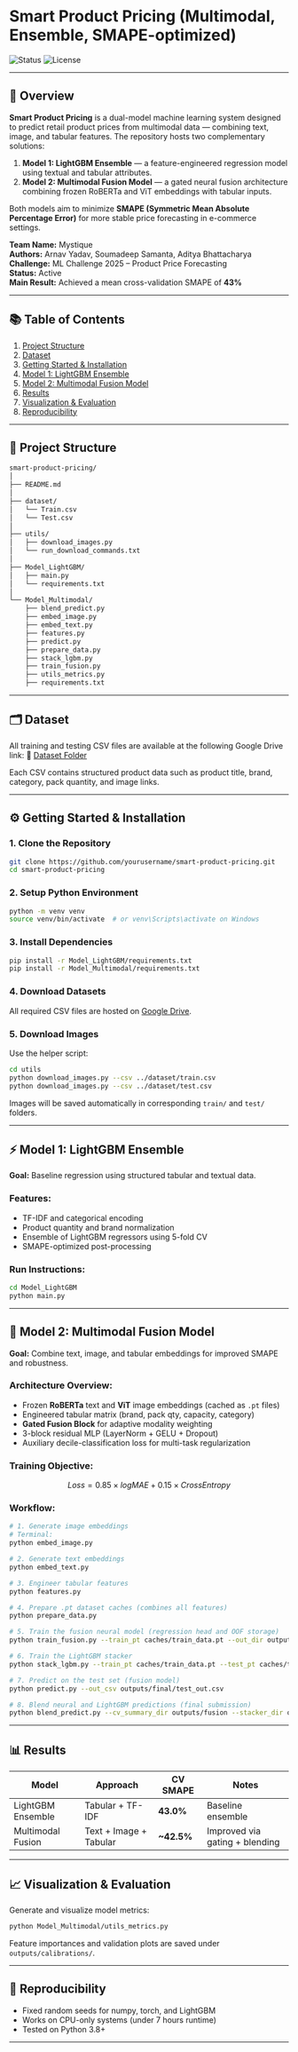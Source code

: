 # Smart Product Pricing (Multimodal, Ensemble, SMAPE-optimized)

![Status](https://img.shields.io/badge/Status-Active-brightgreen) ![License](https://img.shields.io/badge/License-MIT-blue)

---

## 🧠 Overview

**Smart Product Pricing** is a dual-model machine learning system designed to predict retail product prices from multimodal data — combining text, image, and tabular features. The repository hosts two complementary solutions:

1. **Model 1: LightGBM Ensemble** — a feature-engineered regression model using textual and tabular attributes.
2. **Model 2: Multimodal Fusion Model** — a gated neural fusion architecture combining frozen RoBERTa and ViT embeddings with tabular inputs.

Both models aim to minimize **SMAPE (Symmetric Mean Absolute Percentage Error)** for more stable price forecasting in e-commerce settings.

**Team Name:** Mystique  
**Authors:** Arnav Yadav, Soumadeep Samanta, Aditya Bhattacharya  
**Challenge:** ML Challenge 2025 – Product Price Forecasting  
**Status:** Active  
**Main Result:** Achieved a mean cross-validation SMAPE of **43%**

---

## 📚 Table of Contents

1. [Project Structure](#project-structure)
2. [Dataset](#dataset)
3. [Getting Started & Installation](#getting-started--installation)
4. [Model 1: LightGBM Ensemble](#model-1-lightgbm-ensemble)
5. [Model 2: Multimodal Fusion Model](#model-2-multimodal-fusion-model)
6. [Results](#results)
7. [Visualization & Evaluation](#visualization--evaluation)
8. [Reproducibility](#reproducibility)

---

## 📁 Project Structure

```bash
smart-product-pricing/
│
├── README.md
│
├── dataset/
│   └── Train.csv
│   └── Test.csv
│
├── utils/
│   ├── download_images.py
│   └── run_download_commands.txt
│
├── Model_LightGBM/
│   ├── main.py
│   └── requirements.txt
│
└── Model_Multimodal/
    ├── blend_predict.py
    ├── embed_image.py
    ├── embed_text.py
    ├── features.py
    ├── predict.py
    ├── prepare_data.py
    ├── stack_lgbm.py
    ├── train_fusion.py
    ├── utils_metrics.py
    ├── requirements.txt
```

---

## 🗂️ Dataset

All training and testing CSV files are available at the following Google Drive link:
🔗 [Dataset Folder](https://drive.google.com/drive/folders/1NLHao1ennJhPiHT8YRp9qTqxVwGpzOFl)

Each CSV contains structured product data such as product title, brand, category, pack quantity, and image links.

---

## ⚙️ Getting Started & Installation

### 1. Clone the Repository

```bash
git clone https://github.com/yourusername/smart-product-pricing.git
cd smart-product-pricing
```

### 2. Setup Python Environment

```bash
python -m venv venv
source venv/bin/activate  # or venv\Scripts\activate on Windows
```

### 3. Install Dependencies

```bash
pip install -r Model_LightGBM/requirements.txt
pip install -r Model_Multimodal/requirements.txt
```

### 4. Download Datasets

All required CSV files are hosted on [Google Drive](https://drive.google.com/drive/folders/1NLHao1ennJhPiHT8YRp9qTqxVwGpzOFl?usp=sharing).

### 5. Download Images

Use the helper script:

```bash
cd utils
python download_images.py --csv ../dataset/train.csv
python download_images.py --csv ../dataset/test.csv
```

Images will be saved automatically in corresponding `train/` and `test/` folders.

---

## ⚡ Model 1: LightGBM Ensemble

**Goal:** Baseline regression using structured tabular and textual data.

### Features:

* TF-IDF and categorical encoding
* Product quantity and brand normalization
* Ensemble of LightGBM regressors using 5-fold CV
* SMAPE-optimized post-processing

### Run Instructions:

```bash
cd Model_LightGBM
python main.py
```

---

## 🔮 Model 2: Multimodal Fusion Model

**Goal:** Combine text, image, and tabular embeddings for improved SMAPE and robustness.

### Architecture Overview:

* Frozen **RoBERTa** text and **ViT** image embeddings (cached as `.pt` files)
* Engineered tabular matrix (brand, pack qty, capacity, category)
* **Gated Fusion Block** for adaptive modality weighting
* 3-block residual MLP (LayerNorm + GELU + Dropout)
* Auxiliary decile-classification loss for multi-task regularization

### Training Objective:

$$Loss = 0.85 \times logMAE + 0.15 \times CrossEntropy$$

### Workflow:

```bash
# 1. Generate image embeddings
# Terminal:
python embed_image.py

# 2. Generate text embeddings
python embed_text.py

# 3. Engineer tabular features
python features.py

# 4. Prepare .pt dataset caches (combines all features)
python prepare_data.py

# 5. Train the fusion neural model (regression head and OOF storage)
python train_fusion.py --train_pt caches/train_data.pt --out_dir outputs/fusion

# 6. Train the LightGBM stacker
python stack_lgbm.py --train_pt caches/train_data.pt --test_pt caches/test_data.pt --out_dir outputs/stacker

# 7. Predict on the test set (fusion model)
python predict.py --out_csv outputs/final/test_out.csv

# 8. Blend neural and LightGBM predictions (final submission)
python blend_predict.py --cv_summary_dir outputs/fusion --stacker_dir outputs/stacker --test_csv dataset/test.csv --sample_out_csv dataset/sample_test_out.csv --out_csv outputs/final/test_out_blended.csv

```

---

## 📊 Results

| Model             | Approach               | CV SMAPE   | Notes                          |
| ----------------- | ---------------------- | ---------- | ------------------------------ |
| LightGBM Ensemble | Tabular + TF-IDF       | **43.0%**  | Baseline ensemble              |
| Multimodal Fusion | Text + Image + Tabular | **~42.5%** | Improved via gating + blending |

---

## 📈 Visualization & Evaluation

Generate and visualize model metrics:

```bash
python Model_Multimodal/utils_metrics.py
```

Feature importances and validation plots are saved under `outputs/calibrations/`.

---

## 🔁 Reproducibility

* Fixed random seeds for numpy, torch, and LightGBM
* Works on CPU-only systems (under 7 hours runtime)
* Tested on Python 3.8+

---
